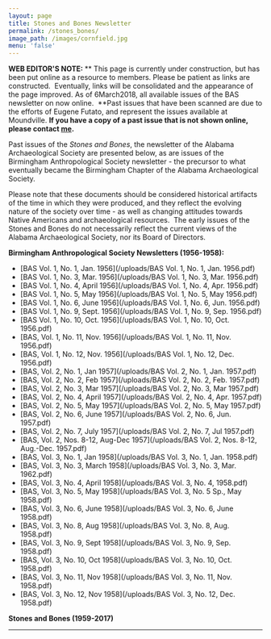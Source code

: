 ```yaml
---
layout: page
title: Stones and Bones Newsletter
permalink: /stones_bones/
image_path: /images/cornfield.jpg
menu: 'false'
---
```


**WEB EDITOR'S NOTE:&nbsp;**** This page is currently under construction, but has been put online as a resource to members. Please be patient as links are constructed.&nbsp; Eventually, links will be consolidated and the appearance of the page improved. As of 6March2018, all available issues of the BAS newsletter on now online.&nbsp; **Past issues that have been scanned are due to the efforts of Eugene Futato, and represent the issues available at Moundville.&nbsp;**If you have a copy of a past issue that is not shown online, please contact [me](javascript:void(location.href='mailto:'+String.fromCharCode(115,105,112,101,115,46,101,114,105,99,64,103,109,97,105,108,46,99,111,109)+'?subject=Stones%20%26%20Bones%20issues')).&nbsp;**

Past issues of the *Stones and Bones*, the newsletter of the Alabama Archaeological Society are presented below, as are issues of the Birmingham Anthropological Society newsletter - the precursor to what eventually became the Birmingham Chapter of the Alabama Archaeological Society.&nbsp;

Please note that these documents should be considered historical artifacts of the time in which they were produced, and they reflect the evolving nature of the society over time - as well as changing attitudes towards Native Americans and archaeological resources.&nbsp; The early issues of the Stones and Bones do not necessarily reflect the current views of the Alabama Archaeological Society, nor its Board of Directors.

**Birmingham Anthropological Society Newsletters (1956-1958):**

* [BAS Vol. 1, No. 1, Jan. 1956](/uploads/BAS Vol. 1, No. 1, Jan. 1956.pdf)
* [BAS Vol. 1, No. 3, Mar. 1956](/uploads/BAS Vol. 1, No. 3, Mar. 1956.pdf)
* [BAS Vol. 1, No. 4, April 1956](/uploads/BAS Vol. 1, No. 4, Apr. 1956.pdf)
* [BAS Vol. 1, No. 5, May 1956](/uploads/BAS Vol. 1, No. 5, May 1956.pdf)
* [BAS Vol. 1, No. 6, June 1956](/uploads/BAS Vol. 1, No. 6, Jun. 1956.pdf)
* [BAS Vol. 1, No. 9, Sept. 1956](/uploads/BAS Vol. 1, No. 9, Sep. 1956.pdf)
* [BAS Vol. 1, No. 10, Oct. 1956](/uploads/BAS Vol. 1, No. 10, Oct. 1956.pdf)
* [BAS, Vol. 1, No. 11, Nov. 1956](/uploads/BAS Vol. 1, No. 11, Nov. 1956.pdf)
* [BAS, Vol. 1, No. 12, Nov. 1956](/uploads/BAS Vol. 1, No. 12, Dec. 1956.pdf)
* [BAS, Vol. 2, No. 1, Jan 1957](/uploads/BAS Vol. 2, No. 1, Jan. 1957.pdf)
* [BAS, Vol. 2, No. 2, Feb 1957](/uploads/BAS Vol. 2, No. 2, Feb. 1957.pdf)
* [BAS, Vol. 2, No. 3, Mar 1957](/uploads/BAS Vol. 2, No. 3, Mar 1957.pdf)
* [BAS, Vol. 2, No. 4, April 1957](/uploads/BAS Vol. 2, No. 4, Apr. 1957.pdf)
* [BAS, Vol. 2, No. 5, May 1957](/uploads/BAS Vol. 2, No. 5, May 1957.pdf)
* [BAS, Vol. 2, No. 6, June 1957](/uploads/BAS Vol. 2, No. 6, Jun. 1957.pdf)
* [BAS, Vol. 2, No. 7, July 1957](/uploads/BAS Vol. 2, No. 7, Jul 1957.pdf)
* [BAS, Vol. 2, Nos. 8-12, Aug-Dec 1957](/uploads/BAS Vol. 2, Nos. 8-12, Aug.-Dec. 1957.pdf)
* [BAS, Vol. 3, No. 1, Jan 1958](/uploads/BAS Vol. 3, No. 1, Jan. 1958.pdf)
* [BAS, Vol. 3, No. 3, March 1958](/uploads/BAS Vol. 3, No. 3, Mar. 1962.pdf)
* [BAS, Vol. 3, No. 4, April 1958](/uploads/BAS Vol. 3, No. 4, 1958.pdf)
* [BAS, Vol. 3, No. 5, May 1958](/uploads/BAS Vol. 3, No. 5 Sp., May 1958.pdf)
* [BAS, Vol. 3, No. 6, June 1958](/uploads/BAS Vol. 3, No. 6, June 1958.pdf)
* [BAS, Vol. 3, No. 8, Aug 1958](/uploads/BAS Vol. 3, No. 8, Aug. 1958.pdf)
* [BAS, Vol. 3, No. 9, Sept 1958](/uploads/BAS Vol. 3, No. 9, Sep. 1958.pdf)
* [BAS, Vol. 3, No. 10, Oct 1958](/uploads/BAS Vol. 3, No. 10, Oct. 1958.pdf)
* [BAS, Vol. 3, No. 11, Nov 1958](/uploads/BAS Vol. 3, No. 11, Nov. 1958.pdf)
* [BAS, Vol. 3, No. 12, Nov 1958](/uploads/BAS Vol. 3, No. 12, Dec. 1958.pdf)

**Stones and Bones (1959-2017)**

---